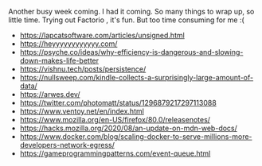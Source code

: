Another busy week coming. I had it coming. So many things to wrap up, so little time. 
Trying out Factorio , it's fun. But too time consuming for me :(

- https://lapcatsoftware.com/articles/unsigned.html
- https://heyyyyyyyyyyyy.com/
- https://psyche.co/ideas/why-efficiency-is-dangerous-and-slowing-down-makes-life-better
- https://vishnu.tech/posts/persistence/
- https://nullsweep.com/kindle-collects-a-surprisingly-large-amount-of-data/
- https://arwes.dev/
- https://twitter.com/photomatt/status/1296879217297113088
- https://www.ventoy.net/en/index.html
- https://www.mozilla.org/en-US/firefox/80.0/releasenotes/
- https://hacks.mozilla.org/2020/08/an-update-on-mdn-web-docs/
- https://www.docker.com/blog/scaling-docker-to-serve-millions-more-developers-network-egress/
- https://gameprogrammingpatterns.com/event-queue.html